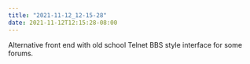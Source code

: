 ```yaml
---
title: "2021-11-12_12-15-28"
date: 2021-11-12T12:15:28-08:00
---
```


Alternative front end with old school Telnet BBS style interface for some forums. 
